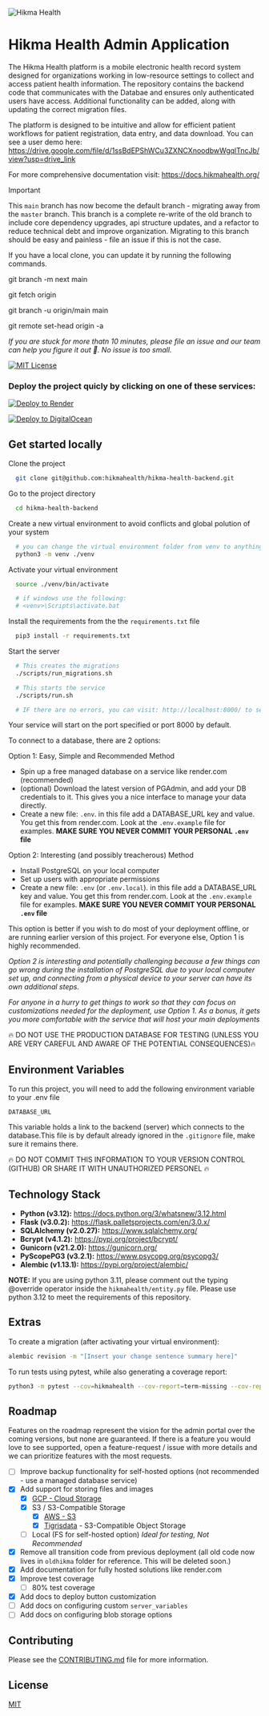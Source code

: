 <p align="centr">
<img src="https://images.squarespace-cdn.com/content/5cc0e57236f8e70001651ea6/1599789508819-NGZXYWJDQRCULLU94QEJ/hikma-hb.png?format=300w&content-type=image/png" alt="Hikma Health" />
</p>

# Hikma Health Admin Application

The Hikma Health platform is a mobile electronic health record system designed for organizations working in
low-resource settings to collect and access patient health information. The repository contains the backend
code that communicates with the Databae and ensures only authenticated users have access. Additional functionality
can be added, along with updating the correct migration files.

The platform is designed to be intuitive and allow for efficient patient workflows for patient registration, data entry, and data download. You can see a user demo here: https://drive.google.com/file/d/1ssBdEPShWCu3ZXNCXnoodbwWgqlTncJb/view?usp=drive_link

For more comprehensive documentation visit: https://docs.hikmahealth.org/

> [!IMPORTANT]
> This `main` branch has now become the default branch - migrating away from the `master` branch. This branch
> is a complete re-write of the old branch to include core dependency upgrades, api structure updates, and a
> refactor to reduce technical debt and improve organization. Migrating to this branch should be easy and
> painless - file an issue if this is not the case.
>
> If you have a local clone, you can update it by running the following commands.
>
> git branch -m next main
>
> git fetch origin
>
> git branch -u origin/main main
>
> git remote set-head origin -a

_If you are stuck for more thatn 10 minutes, please file an issue and our team can help you figure
it out 🚀. No issue is too small._

[![MIT License](https://img.shields.io/badge/License-MIT-green.svg)](https://choosealicense.com/licenses/mit/)

### Deploy the project quicly by clicking on one of these services:

[![Deploy to Render](https://render.com/images/deploy-to-render-button.svg)](https://render.com/deploy)

[![Deploy to DigitalOcean](https://www.deploytodo.com/do-btn-blue.svg)](https://cloud.digitalocean.com/apps/new?repo=https://github.com/hikmahealth/hikma-health-backend/tree/master)

## Get started locally

Clone the project

```bash
  git clone git@github.com:hikmahealth/hikma-health-backend.git
```

Go to the project directory

```bash
  cd hikma-health-backend
```

Create a new virtual environment to avoid conflicts and global polution of your system

```bash
  # you can change the virtual environment folder from venv to anything you like
  python3 -m venv ./venv
```

Activate your virtual environment

```bash
  source ./venv/bin/activate

  # if windows use the following:
  # <venv>\Scripts\activate.bat
```

Install the requirements from the the `requirements.txt` file

```bash
  pip3 install -r requirements.txt
```

Start the server

```bash
  # This creates the migrations
  ./scripts/run_migrations.sh

  # This starts the service
  ./scripts/run.sh

  # IF there are no errors, you can visit: http://localhost:8000/ to see "Welcome to the Hikma Health backend."
```

Your service will start on the port specified or port 8000 by default.

To connect to a database, there are 2 options:

Option 1: Easy, Simple and Recommended Method

- Spin up a free managed database on a service like render.com (recommended)
- (optional) Download the latest version of PGAdmin, and add your DB credentials to it. This gives
  you a nice interface to manage your data directly.
- Create a new file: `.env`. in this file add a DATABASE_URL key and value.
  You get this from render.com. Look at the `.env.example` file for examples.
  **MAKE SURE YOU NEVER COMMIT YOUR PERSONAL `.env` file**

Option 2: Interesting (and possibly treacherous) Method

- Install PostgreSQL on your local computer
- Set up users with appropriate permissions
- Create a new file: `.env` (or `.env.local`). in this file add a DATABASE_URL key and value.
  You get this from render.com. Look at the `.env.example` file for examples.
  **MAKE SURE YOU NEVER COMMIT YOUR PERSONAL `.env` file**

This option is better if you wish to do most of your deployment offline,
or are running earlier version of this project. For everyone else, Option 1
is highly recommended.

_Option 2 is interesting and potentially challenging because a few things
can go wrong during the installation of PostgreSQL due to your local
computer set up, and connecting from a physical device to your server can
have its own additional steps._

_For anyone in a hurry to get things to work so that they can
focus on customizations needed for the deployment, use Option 1. As a bonus,
it gets you more comfortable with the service that will host your main deployments_

🔥 DO NOT USE THE PRODUCTION DATABASE FOR TESTING (UNLESS YOU ARE VERY CAREFUL
AND AWARE OF THE POTENTIAL CONSEQUENCES)🔥

## Environment Variables

To run this project, you will need to add the following environment
variable to your .env file

`DATABASE_URL`

This variable holds a link to the backend (server) which connects to the database.This file is by default already ignored in the `.gitignore` file, make sure it remains there.

🔥 DO NOT COMMIT THIS INFORMATION TO YOUR VERSION CONTROL (GITHUB) OR SHARE IT WITH UNAUTHORIZED PERSONEL 🔥

## Technology Stack

- **Python (v3.12):** https://docs.python.org/3/whatsnew/3.12.html
- **Flask (v3.0.2):** https://flask.palletsprojects.com/en/3.0.x/
- **SQLAlchemy (v2.0.27):** https://www.sqlalchemy.org/
- **Bcrypt (v4.1.2):** https://pypi.org/project/bcrypt/
- **Gunicorn (v21.2.0):** https://gunicorn.org/
- **PyScopePG3 (v3.2.1):** https://www.psycopg.org/psycopg3/
- **Alembic (v1.13.1):** https://pypi.org/project/alembic/

**NOTE:** If you are using python 3.11, please comment out the typing @override operator inside the `hikmahealth/entity.py` file. Please use python 3.12 to meet the requirements of this repository.

## Extras

To create a migration (after activating your virtual environment):

```bash
alembic revision -m "[Insert your change sentence summary here]"
```

To run tests using pytest, while also generating a coverage report:

```bash
python3 -m pytest --cov=hikmahealth --cov-report=term-missing --cov-report=html
```

## Roadmap

Features on the roadmap represent the vision for the admin portal over the coming versions, but none are guaranteed. If there is a feature you would love to see supported, open a feature-request / issue with more details and we can prioritize features with the most requests.

- [ ] Improve backup functionality for self-hosted options (not recommended - use a managed database service)
- [x] Add support for storing files and images
  - [x] [GCP - Cloud Storage](https://cloud.google.com/storage)
  - [x] S3 / S3-Compatible Storage
    - [x] [AWS - S3](https://aws.amazon.com/s3/)
    - [x] [Tigrisdata](https://www.tigrisdata.com/) - S3-Compatible Object Storage
  - [ ] Local (FS for self-hosted option) _Ideal for testing, Not Recommended_
- [x] Remove all transition code from previous deployment (all old code now lives in `oldhikma` folder for reference. This will be deleted soon.)
- [x] Add documentation for fully hosted solutions like render.com
- [x] Improve test coverage
  - [ ] 80% test coverage
- [x] Add docs to deploy button customization
- [ ] Add docs on configuring custom `server_variables`
- [ ] Add docs on configuring blob storage options

## Contributing

Please see the [CONTRIBUTING.md](CONTRIBUTING.md) file for more information.

## License

[MIT](https://choosealicense.com/licenses/mit/)
